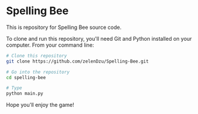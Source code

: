 # Spelling Bee
This is repository for Spelling Bee source code.

To clone and run this repository, you'll need Git and Python installed on your computer. From your command line:

```bash
# Clone this repository
git clone https://github.com/zelenDzu/Spelling-Bee.git

# Go into the repository
cd spelling-bee

# Type
python main.py
```

Hope you'll enjoy the game!
